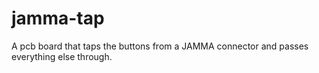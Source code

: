 # jamma-tap
A pcb board that taps the buttons from a JAMMA connector and passes everything else through.
